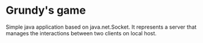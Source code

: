 # Grundy's game
Simple java application based on java.net.Socket. It represents a
server that manages the interactions between two clients on local host.
